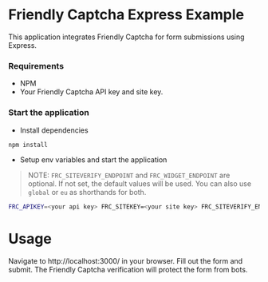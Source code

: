 # Friendly Captcha Express Example

This application integrates Friendly Captcha for form submissions using Express.

### Requirements

- NPM
- Your Friendly Captcha API key and site key.

### Start the application

- Install dependencies

```bash
npm install
```

- Setup env variables and start the application

> NOTE: `FRC_SITEVERIFY_ENDPOINT` and `FRC_WIDGET_ENDPOINT` are optional. If not set, the default values will be used. You can also use `global` or `eu` as shorthands for both.

```bash
FRC_APIKEY=<your api key> FRC_SITEKEY=<your site key> FRC_SITEVERIFY_ENDPOINT=<siteverify endpoint> FRC_WIDGET_ENDPOINT=<widget endpoint> npm run start
```

# Usage

Navigate to http://localhost:3000/ in your browser.
Fill out the form and submit. The Friendly Captcha verification will protect the form from bots.
